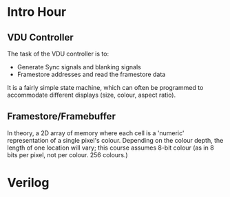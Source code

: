 # Intro Hour
## VDU Controller
The task of the VDU controller is to:
- Generate Sync signals and blanking signals
- Framestore addresses and read the framestore data

It is a fairly simple state machine, which can often be programmed to accommodate different displays (size, colour, aspect ratio).

## Framestore/Framebuffer
In theory, a 2D array of memory where each cell is a 'numeric' representation of a single pixel's colour.
Depending on the colour depth, the length of one location will vary; this course assumes 8-bit colour (as in 8 bits per pixel, not per colour. 256 colours.)

# Verilog

